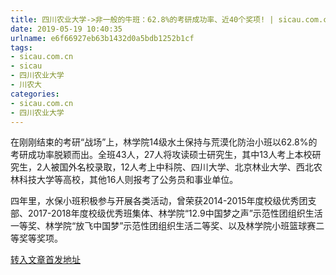 ```yaml
---
title: 四川农业大学->非一般的牛班：62.8%的考研成功率、近40个奖项! | sicau.com.cn
date: 2019-05-19 10:40:35
urlname: e6f66927eb63b1432d0a5bdb1252b1cf
tags: 
- sicau.com.cn
- sicau
- 四川农业大学
- 川农大
categories:
- sicau.com.cn
- 四川农业大学
---
```



在刚刚结束的考研“战场”上，林学院14级水土保持与荒漠化防治小班以62.8%的考研成功率脱颖而出。全班43人，27人将攻读硕士研究生，其中13人考上本校研究生，2人被国外名校录取，12人考上中科院、四川大学、北京林业大学、西北农林科技大学等高校，其他16人则报考了公务员和事业单位。

四年里，水保小班积极参与开展各类活动，曾荣获2014-2015年度校级优秀团支部、2017-2018年度校级优秀班集体、林学院“12.9中国梦之声”示范性团组织生活一等奖、林学院“放飞中国梦”示范性团组织生活二等奖、以及林学院小班篮球赛二等奖等奖项。





[转入文章首发地址](https://news.sicau.edu.cn/info/1135/44987.htm)